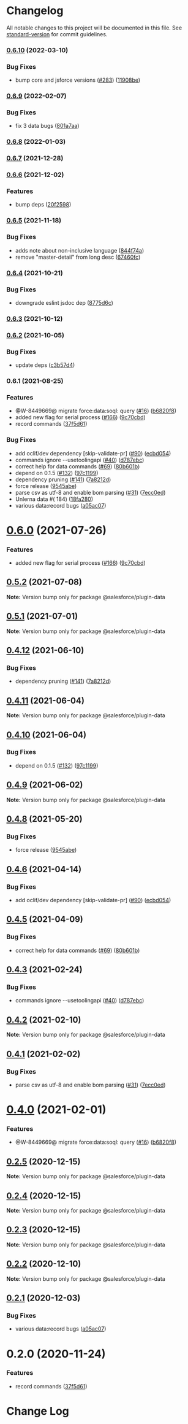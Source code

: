# Changelog

All notable changes to this project will be documented in this file.
See [standard-version](https://github.com/conventional-changelog/standard-version) for commit guidelines.

### [0.6.10](https://github.com/salesforcecli/plugin-data/compare/v0.6.9...v0.6.10) (2022-03-10)

### Bug Fixes

- bump core and jsforce
  versions ([#283](https://github.com/salesforcecli/plugin-data/issues/283)) ([11908be](https://github.com/salesforcecli/plugin-data/commit/11908bedd9538aeddc1631afa99f4ae01150935d))

### [0.6.9](https://github.com/salesforcecli/plugin-data/compare/v0.6.8...v0.6.9) (2022-02-07)

### Bug Fixes

- fix 3 data
  bugs ([801a7aa](https://github.com/salesforcecli/plugin-data/commit/801a7aaaae5346c8c6617ba6c8dc5ca297a86f17))

### [0.6.8](https://github.com/salesforcecli/plugin-data/compare/v0.6.7...v0.6.8) (2022-01-03)

### [0.6.7](https://github.com/salesforcecli/plugin-data/compare/v0.6.6...v0.6.7) (2021-12-28)

### [0.6.6](https://github.com/salesforcecli/plugin-data/compare/v0.6.5...v0.6.6) (2021-12-02)

### Features

- bump deps ([20f2598](https://github.com/salesforcecli/plugin-data/commit/20f2598606e14b676653f32f3f88569765ab7801))

### [0.6.5](https://github.com/salesforcecli/plugin-data/compare/v0.6.4...v0.6.5) (2021-11-18)

### Bug Fixes

- adds note about non-inclusive
  language ([844f74a](https://github.com/salesforcecli/plugin-data/commit/844f74a5ceddb917491a519a760304fdd0b796f1))
- remove "master-detail" from long
  desc ([67460fc](https://github.com/salesforcecli/plugin-data/commit/67460fcac2a0e2afb784a0d038760afda2239e96))

### [0.6.4](https://github.com/salesforcecli/plugin-data/compare/v0.6.3...v0.6.4) (2021-10-21)

### Bug Fixes

- downgrade eslint jsdoc
  dep ([8775d6c](https://github.com/salesforcecli/plugin-data/commit/8775d6cca6b7240b023958e282cfadbe2e16ec6e))

### [0.6.3](https://github.com/salesforcecli/plugin-data/compare/v0.6.2...v0.6.3) (2021-10-12)

### [0.6.2](https://github.com/salesforcecli/plugin-data/compare/v0.6.1...v0.6.2) (2021-10-05)

### Bug Fixes

- update deps ([c3b57d4](https://github.com/salesforcecli/plugin-data/commit/c3b57d4aae48a40eee90ba3380b4c650fe9df53e))

### 0.6.1 (2021-08-25)

### Features

- @W-8449669@ migrate force:data:soql:
  query ([#16](https://github.com/salesforcecli/plugin-data/issues/16)) ([b6820f8](https://github.com/salesforcecli/plugin-data/commit/b6820f8632876419f5f0d5f74f11651adb02d4b9))
- added new flag for serial
  process ([#166](https://github.com/salesforcecli/plugin-data/issues/166)) ([9c70cbd](https://github.com/salesforcecli/plugin-data/commit/9c70cbd78deecf2d99b63b3328fa6475657c49b2))
- record
  commands ([37f5d61](https://github.com/salesforcecli/plugin-data/commit/37f5d61f65055c76aceac85077fd484c810bd49c))

### Bug Fixes

- add oclif/dev
  dependency [skip-validate-pr] ([#90](https://github.com/salesforcecli/plugin-data/issues/90)) ([ecbd054](https://github.com/salesforcecli/plugin-data/commit/ecbd05403cb71988c4110b4e5e0815229c5ed86e))
- commands ignore
  --usetoolingapi ([#40](https://github.com/salesforcecli/plugin-data/issues/40)) ([d787ebc](https://github.com/salesforcecli/plugin-data/commit/d787ebcb297e192938cf1c9fb29c5063366f65ce))
- correct help for data
  commands ([#69](https://github.com/salesforcecli/plugin-data/issues/69)) ([80b601b](https://github.com/salesforcecli/plugin-data/commit/80b601bc0cbd973326afe69ad825530e53d1f5fc))
- depend on
  0.1.5 ([#132](https://github.com/salesforcecli/plugin-data/issues/132)) ([97c1199](https://github.com/salesforcecli/plugin-data/commit/97c119977b4749e1add714ce2a04ef2940e627f3))
- dependency
  pruning ([#141](https://github.com/salesforcecli/plugin-data/issues/141)) ([7a8212d](https://github.com/salesforcecli/plugin-data/commit/7a8212d7d99e1cddc8a9f2fbaaea7abd2fea181f))
- force
  release ([9545abe](https://github.com/salesforcecli/plugin-data/commit/9545abea419807e84bbb758dcb735eb5cb6aa91d))
- parse csv as utf-8 and enable bom
  parsing ([#31](https://github.com/salesforcecli/plugin-data/issues/31)) ([7ecc0ed](https://github.com/salesforcecli/plugin-data/commit/7ecc0ede766270909dbeb0d8da6167efdb3d454a))
- Unlerna data #( 184) ([18fa280](https://github.com/salesforcecli/plugin-data/commit/18fa2809f1337a56364bd713d3336b72d6026637))
- various data:record
  bugs ([a05ac07](https://github.com/salesforcecli/plugin-data/commit/a05ac07e7beb9d73776908beed085b7644d580fe))

# [0.6.0](https://github.com/salesforcecli/data/compare/@salesforce/plugin-data@0.5.2...@salesforce/plugin-data@0.6.0) (2021-07-26)

### Features

- added new flag for serial
  process ([#166](https://github.com/salesforcecli/data/issues/166)) ([9c70cbd](https://github.com/salesforcecli/data/commit/9c70cbd78deecf2d99b63b3328fa6475657c49b2))

## [0.5.2](https://github.com/salesforcecli/data/compare/@salesforce/plugin-data@0.5.1...@salesforce/plugin-data@0.5.2) (2021-07-08)

**Note:** Version bump only for package @salesforce/plugin-data

## [0.5.1](https://github.com/salesforcecli/data/compare/@salesforce/plugin-data@0.4.12...@salesforce/plugin-data@0.5.1) (2021-07-01)

**Note:** Version bump only for package @salesforce/plugin-data

## [0.4.12](https://github.com/salesforcecli/data/compare/@salesforce/plugin-data@0.4.11...@salesforce/plugin-data@0.4.12) (2021-06-10)

### Bug Fixes

- dependency
  pruning ([#141](https://github.com/salesforcecli/data/issues/141)) ([7a8212d](https://github.com/salesforcecli/data/commit/7a8212d7d99e1cddc8a9f2fbaaea7abd2fea181f))

## [0.4.11](https://github.com/salesforcecli/data/compare/@salesforce/plugin-data@0.4.10...@salesforce/plugin-data@0.4.11) (2021-06-04)

**Note:** Version bump only for package @salesforce/plugin-data

## [0.4.10](https://github.com/salesforcecli/data/compare/@salesforce/plugin-data@0.4.9...@salesforce/plugin-data@0.4.10) (2021-06-04)

### Bug Fixes

- depend on
  0.1.5 ([#132](https://github.com/salesforcecli/data/issues/132)) ([97c1199](https://github.com/salesforcecli/data/commit/97c119977b4749e1add714ce2a04ef2940e627f3))

## [0.4.9](https://github.com/salesforcecli/data/compare/@salesforce/plugin-data@0.4.8...@salesforce/plugin-data@0.4.9) (2021-06-02)

**Note:** Version bump only for package @salesforce/plugin-data

## [0.4.8](https://github.com/salesforcecli/data/compare/@salesforce/plugin-data@0.4.6...@salesforce/plugin-data@0.4.8) (2021-05-20)

### Bug Fixes

- force release ([9545abe](https://github.com/salesforcecli/data/commit/9545abea419807e84bbb758dcb735eb5cb6aa91d))

## [0.4.6](https://github.com/salesforcecli/data/compare/@salesforce/plugin-data@0.4.5...@salesforce/plugin-data@0.4.6) (2021-04-14)

### Bug Fixes

- add oclif/dev
  dependency [skip-validate-pr] ([#90](https://github.com/salesforcecli/data/issues/90)) ([ecbd054](https://github.com/salesforcecli/data/commit/ecbd05403cb71988c4110b4e5e0815229c5ed86e))

## [0.4.5](https://github.com/salesforcecli/data/compare/@salesforce/plugin-data@0.4.3...@salesforce/plugin-data@0.4.5) (2021-04-09)

### Bug Fixes

- correct help for data
  commands ([#69](https://github.com/salesforcecli/data/issues/69)) ([80b601b](https://github.com/salesforcecli/data/commit/80b601bc0cbd973326afe69ad825530e53d1f5fc))

## [0.4.3](https://github.com/salesforcecli/data/compare/@salesforce/plugin-data@0.4.2...@salesforce/plugin-data@0.4.3) (2021-02-24)

### Bug Fixes

- commands ignore
  --usetoolingapi ([#40](https://github.com/salesforcecli/data/issues/40)) ([d787ebc](https://github.com/salesforcecli/data/commit/d787ebcb297e192938cf1c9fb29c5063366f65ce))

## [0.4.2](https://github.com/salesforcecli/data/compare/@salesforce/plugin-data@0.4.1...@salesforce/plugin-data@0.4.2) (2021-02-10)

**Note:** Version bump only for package @salesforce/plugin-data

## [0.4.1](https://github.com/salesforcecli/data/compare/@salesforce/plugin-data@0.4.0...@salesforce/plugin-data@0.4.1) (2021-02-02)

### Bug Fixes

- parse csv as utf-8 and enable bom
  parsing ([#31](https://github.com/salesforcecli/data/issues/31)) ([7ecc0ed](https://github.com/salesforcecli/data/commit/7ecc0ede766270909dbeb0d8da6167efdb3d454a))

# [0.4.0](https://github.com/salesforcecli/data/compare/@salesforce/plugin-data@0.2.5...@salesforce/plugin-data@0.4.0) (2021-02-01)

### Features

- @W-8449669@ migrate force:data:soql:
  query ([#16](https://github.com/salesforcecli/data/issues/16)) ([b6820f8](https://github.com/salesforcecli/data/commit/b6820f8632876419f5f0d5f74f11651adb02d4b9))

## [0.2.5](https://github.com/salesforcecli/data/compare/@salesforce/plugin-data@0.2.4...@salesforce/plugin-data@0.2.5) (2020-12-15)

**Note:** Version bump only for package @salesforce/plugin-data

## [0.2.4](https://github.com/salesforcecli/data/compare/@salesforce/plugin-data@0.2.3...@salesforce/plugin-data@0.2.4) (2020-12-15)

**Note:** Version bump only for package @salesforce/plugin-data

## [0.2.3](https://github.com/salesforcecli/data/compare/@salesforce/plugin-data@0.2.2...@salesforce/plugin-data@0.2.3) (2020-12-15)

**Note:** Version bump only for package @salesforce/plugin-data

## [0.2.2](https://github.com/salesforcecli/data/compare/@salesforce/plugin-data@0.2.1...@salesforce/plugin-data@0.2.2) (2020-12-10)

**Note:** Version bump only for package @salesforce/plugin-data

## [0.2.1](https://github.com/salesforcecli/data/compare/@salesforce/plugin-data@0.2.0...@salesforce/plugin-data@0.2.1) (2020-12-03)

### Bug Fixes

- various data:record
  bugs ([a05ac07](https://github.com/salesforcecli/data/commit/a05ac07e7beb9d73776908beed085b7644d580fe))

# 0.2.0 (2020-11-24)

### Features

- record commands ([37f5d61](https://github.com/salesforcecli/data/commit/37f5d61f65055c76aceac85077fd484c810bd49c))

# Change Log
